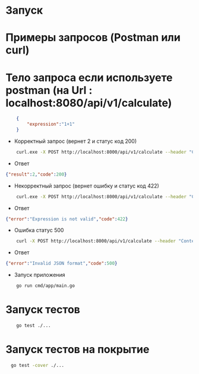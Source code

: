 # Запуск

# Примеры запросов (Postman или curl)

# Тело запроса если используете postman (на Url : localhost:8080/api/v1/calculate)
````json
    {
        "expression":"1+1"   
    }
````

* Корректный запрос (вернет 2 и статус код 200)
````bash
    curl.exe -X POST http://localhost:8000/api/v1/calculate --header "Content-Type: application/json" --data "{\"expression\":\"1+1\"}"
````
* Ответ

````json
{"result":2,"code":200}
````

* Некорректный запрос (вернет ошибку и статус код 422)
````bash
    curl.exe -X POST http://localhost:8000/api/v1/calculate --header "Content-Type: application/json" --data "{\"expression\":\"1++\"}"
````

* Ответ
````json
{"error":"Expression is not valid","code":422}
````

* Ошибка статус 500
````bash
    curl -X POST http://localhost:8000/api/v1/calculate --header "Content-Type: application/json" --data '{"expression":"10/0"}'
````

* Ответ
````json
{"error":"Invalid JSON format","code":500}
````

* Запуск приложения
````bash
    go run cmd/app/main.go
````

# Запуск тестов

````bash
    go test ./...
````

# Запуск тестов на покрытие
````bash
  go test -cover ./...
````
